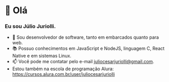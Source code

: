 # 👋 Olá
### Eu sou Júlio Juriolli.
- 👀 Sou desenvolvedor de software, tanto em embarcados quanto para web.
- 📚 Possuo conhecimentos em JavaScript e NodeJS, linguagem C, React Native e em sistemas Linux.
- 📫 Você pode me contatar pelo e-mail juliocesarjuriolli@gmail.com.
- Estou também na escola de programação Alura: https://cursos.alura.com.br/user/juliocesarjuriolli
